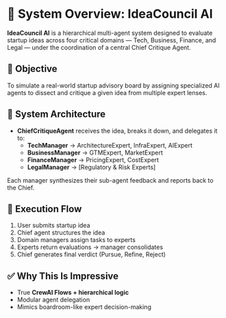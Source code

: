 # 🧠 System Overview: IdeaCouncil AI

**IdeaCouncil AI** is a hierarchical multi-agent system designed to evaluate startup ideas across four critical domains — Tech, Business, Finance, and Legal — under the coordination of a central Chief Critique Agent.

## 🚀 Objective

To simulate a real-world startup advisory board by assigning specialized AI agents to dissect and critique a given idea from multiple expert lenses.

## 🧩 System Architecture

- **ChiefCritiqueAgent** receives the idea, breaks it down, and delegates it to:
  - **TechManager** → ArchitectureExpert, InfraExpert, AIExpert
  - **BusinessManager** → GTMExpert, MarketExpert
  - **FinanceManager** → PricingExpert, CostExpert
  - **LegalManager** → [Regulatory & Risk Experts]

Each manager synthesizes their sub-agent feedback and reports back to the Chief.

## 🔁 Execution Flow

1. User submits startup idea
2. Chief agent structures the idea
3. Domain managers assign tasks to experts
4. Experts return evaluations → manager consolidates
5. Chief generates final verdict (Pursue, Refine, Reject)

## ✅ Why This Is Impressive

- True **CrewAI Flows + hierarchical logic**
- Modular agent delegation
- Mimics boardroom-like expert decision-making

